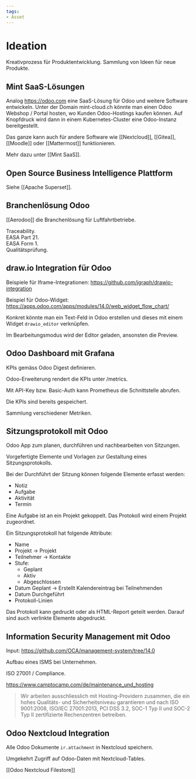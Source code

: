 ```yaml
---
tags:
- Asset
---
```

# Ideation

Kreativprozess für Produktentwicklung. Sammlung von Ideen für neue Produkte.

## Mint SaaS-Lösungen

Analog https://odoo.com eine SaaS-Lösung für Odoo und weitere Software entwickeln. Unter der Domain mint-cloud.ch könnte man einen Odoo Webshop / Portal hosten, wo Kunden Odoo-Hostings kaufen können. Auf Knopfdruck wird dann in einem Kubernetes-Cluster eine Odoo-Instanz bereitgestellt.

Das ganze kann auch für andere Software wie [[Nextcloud]], [[Gitea]], [[Moodle]] oder [[Mattermost]] funktionieren.

Mehr dazu unter [[Mint SaaS]].

## Open Source Business Intelligence Plattform

Siehe [[Apache Superset]].

## Branchenlösung Odoo

[[Aerodoo]] die Branchenlösung für  Luftfahrtbetriebe.

Traceability.  
EASA Part 21.  
EASA Form 1.  
Qualitätsprüfung.

## draw.io Integration für Odoo

Beispiele für Iframe-Integrationen: <https://github.com/jgraph/drawio-integration>

Beispiel für Odoo-Widget: <https://apps.odoo.com/apps/modules/14.0/web_widget_flow_chart/>

Konkret könnte man ein Text-Feld in Odoo erstellen und dieses mit einem Widget `drawio_editor` verknüpfen.

Im Bearbeitungsmodus wird der Editor geladen, ansonsten die Preview.

## Odoo Dashboard mit Grafana

KPIs gemäss Odoo Digest definieren.

Odoo-Erweiterung rendert die KPIs unter /metrics.

Mit API-Key bzw. Basic-Auth kann Prometheus die Schnittstelle abrufen.

Die KPIs sind bereits gespeichert.

Sammlung verschiedener Metriken.

## Sitzungsprotokoll mit Odoo

Odoo App zum planen, durchführen und nachbearbeiten von Sitzungen.

Vorgefertigte Elemente und Vorlagen zur Gestaltung eines Sitzungsprotokolls.

Bei der Durchführt der Sitzung können folgende Elemente erfasst werden:

* Notiz
* Aufgabe
* Aktivität
* Termin

Eine Aufgabe ist an ein Projekt gekoppelt. Das Protokoll wird einem Projekt zugeordnet.

Ein Sitzungsprotokoll hat folgende Attribute:

* Name
* Projekt -> Projekt
* Teilnehmer -> Kontakte
* Stufe:
	* Geplant
	* Aktiv
	* Abgeschlossen
* Datum Geplant -> Erstellt Kalendereintrag bei Teilnehmenden
* Datum Durchgeführt
* Protokoll-Linien
	
Das Protokoll kann gedruckt oder als HTML-Report geteilt werden. Darauf sind auch verlinkte Elemente abgedruckt.

## Information Security Management mit Odoo

Input: <https://github.com/OCA/management-system/tree/14.0>

Aufbau eines ISMS bei Unternehmen.

ISO 27001 / Compliance.

<https://www.camptocamp.com/de/maintenance_und_hosting>

> Wir arbeiten ausschliesslich mit Hosting-Providern zusammen, die ein hohes Qualitäts- und Sicherheitsniveau garantieren und nach ISO 9001:2008, ISO/IEC 27001:2013, PCI DSS 3.2, SOC-1 Typ II und SOC-2 Typ II zertifizierte Rechenzentren betreiben.

## Odoo Nextcloud Integration

Alle Odoo Dokumente `ir.attachment` in Nextcloud speichern.

Umgekehrt Zugriff auf Odoo-Daten mit Nextcloud-Tables.

[[Odoo Nextcloud Filestore]]